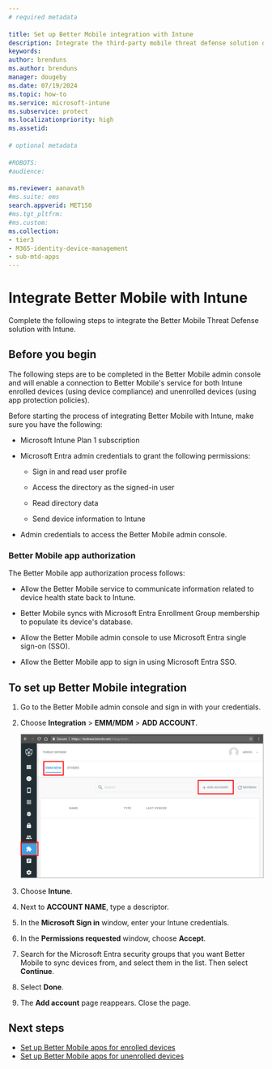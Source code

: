```yaml
---
# required metadata

title: Set up Better Mobile integration with Intune
description: Integrate the third-party mobile threat defense solution of Better Mobile with Microsoft Intune.
keywords:
author: brenduns
ms.author: brenduns
manager: dougeby
ms.date: 07/19/2024
ms.topic: how-to
ms.service: microsoft-intune
ms.subservice: protect
ms.localizationpriority: high
ms.assetid: 

# optional metadata

#ROBOTS:
#audience:

ms.reviewer: aanavath
#ms.suite: ems
search.appverid: MET150
#ms.tgt_pltfrm:
#ms.custom:
ms.collection:
- tier3
- M365-identity-device-management
- sub-mtd-apps
---
```


# Integrate Better Mobile with Intune

Complete the following steps to integrate the Better Mobile Threat Defense solution with Intune.

## Before you begin

The following steps are to be completed in the Better Mobile admin console and will enable a connection to Better Mobile's service for both Intune enrolled devices (using device compliance) and unenrolled devices (using app protection policies).

Before starting the process of integrating Better Mobile with Intune, make sure you have the following:

- Microsoft Intune Plan 1 subscription

- Microsoft Entra admin credentials to grant the following permissions:

  - Sign in and read user profile

  - Access the directory as the signed-in user

  - Read directory data

  - Send device information to Intune

- Admin credentials to access the Better Mobile admin console.

### Better Mobile app authorization

The Better Mobile app authorization process follows:

- Allow the Better Mobile service to communicate information related to device health state back to Intune.

- Better Mobile syncs with Microsoft Entra Enrollment Group membership to populate its device's database.

- Allow the Better Mobile admin console to use Microsoft Entra single sign-on (SSO).

- Allow the Better Mobile app to sign in using Microsoft Entra SSO.

## To set up Better Mobile integration

1. Go to the Better Mobile admin console and sign in with your credentials.
2. Choose **Integration** > **EMM/MDM** > **ADD ACCOUNT**.

     ![Image of the Better Mobile admin console](./media/better-mobile-mtd-connector-integration/better_mobile_console.png)

3. Choose **Intune**.
4. Next to **ACCOUNT NAME**, type a descriptor.
5. In the **Microsoft Sign in** window, enter your Intune credentials.
6. In the **Permissions requested** window, choose **Accept**.
7. Search for the Microsoft Entra security groups that you want Better Mobile to sync devices from, and select them in the list. Then select **Continue**.
8. Select **Done**.
9. The **Add account** page reappears. Close the page.

## Next steps

- [Set up Better Mobile apps for enrolled devices](mtd-apps-ios-app-configuration-policy-add-assign.md)
- [Set up Better Mobile apps for unenrolled devices](mtd-add-apps-unenrolled-devices.md)
